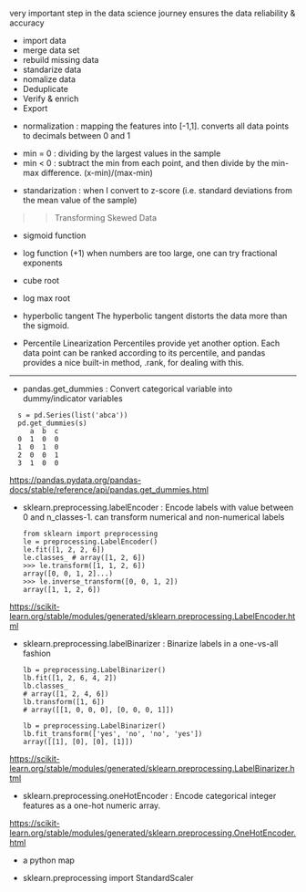 

very important step in the data science journey 
ensures the data reliability & accuracy 

- import data
- merge data set
- rebuild missing data
- standarize data
- nomalize data 
- Deduplicate 
- Verify & enrich
- Export


* normalization : mapping the features into [-1,1]. converts all data points to decimals between 0 and 1
- min = 0 : dividing by the largest values in the sample
- min < 0 : subtract the min from each point, and then divide by the min-max difference. (x-min)/(max-min)

* standarization : when I convert to z-score (i.e. standard deviations from the mean value of the sample)

>> Transforming Skewed Data
* sigmoid function 
* log function (+1)
when numbers are too large, one can try fractional exponents 
* cube root
* log max root
* hyperbolic tangent
The hyperbolic tangent distorts the data more than the sigmoid.

* Percentile Linearization
Percentiles provide yet another option. Each data point can be ranked according to its percentile, and pandas provides a nice built-in method, .rank, for dealing with this.


-----

* pandas.get_dummies : Convert categorical variable into dummy/indicator variables

```
  s = pd.Series(list('abca'))
  pd.get_dummies(s)
     a  b  c
  0  1  0  0
  1  0  1  0
  2  0  0  1
  3  1  0  0
  ```
https://pandas.pydata.org/pandas-docs/stable/reference/api/pandas.get_dummies.html

* sklearn.preprocessing.labelEncoder : Encode labels with value between 0 and n_classes-1.
  can transform numerical and non-numerical labels 
  
  ```
  from sklearn import preprocessing
  le = preprocessing.LabelEncoder()
  le.fit([1, 2, 2, 6])
  le.classes_ # array([1, 2, 6])
  >>> le.transform([1, 1, 2, 6]) 
  array([0, 0, 1, 2]...)
  >>> le.inverse_transform([0, 0, 1, 2])
  array([1, 1, 2, 6])
  ```
  
https://scikit-learn.org/stable/modules/generated/sklearn.preprocessing.LabelEncoder.html

* sklearn.preprocessing.labelBinarizer : Binarize labels in a one-vs-all fashion
  ```
  lb = preprocessing.LabelBinarizer()
  lb.fit([1, 2, 6, 4, 2])
  lb.classes_ 
  # array([1, 2, 4, 6])
  lb.transform([1, 6])  
  # array([[1, 0, 0, 0], [0, 0, 0, 1]])
  
  lb = preprocessing.LabelBinarizer()
  lb.fit_transform(['yes', 'no', 'no', 'yes'])
  array([[1], [0], [0], [1]])
  ```
https://scikit-learn.org/stable/modules/generated/sklearn.preprocessing.LabelBinarizer.html

* sklearn.preprocessing.oneHotEncoder : Encode categorical integer features as a one-hot numeric array.
  
https://scikit-learn.org/stable/modules/generated/sklearn.preprocessing.OneHotEncoder.html

* a python map


* sklearn.preprocessing import StandardScaler



